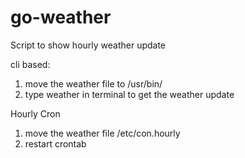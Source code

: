 # go-weather
Script to show hourly weather update

cli based:
  1. move the weather file to /usr/bin/
  2. type weather in terminal to get the weather update

Hourly Cron
  1. move the weather file /etc/con.hourly
  2. restart crontab
